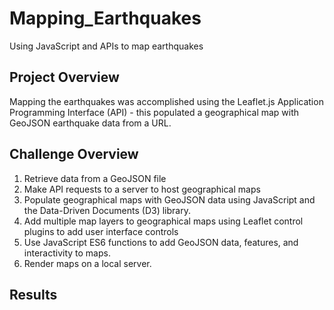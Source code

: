 # Mapping_Earthquakes

Using JavaScript and APIs to map earthquakes 

## Project Overview

Mapping the earthquakes was accomplished using the Leaflet.js Application Programming Interface (API) - this populated a geographical map with GeoJSON earthquake data from a URL.

## Challenge Overview

1. Retrieve data from a GeoJSON file
2. Make API requests to a server to host geographical maps
3. Populate geographical maps with GeoJSON data using JavaScript and the Data-Driven Documents (D3) library.
4. Add multiple map layers to geographical maps using Leaflet control plugins to add user interface controls
5. Use JavaScript ES6 functions to add GeoJSON data, features, and interactivity to maps.
6. Render maps on a local server.

## Results


